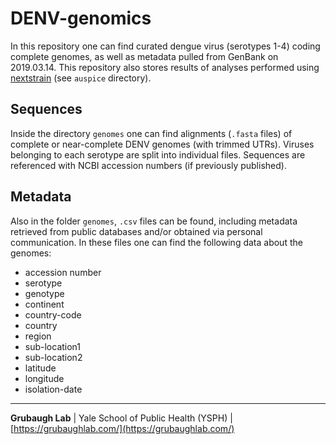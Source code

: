 # DENV-genomics
In this repository one can find curated dengue virus (serotypes 1-4) coding complete genomes, as well as metadata pulled from GenBank on 2019.03.14. This repository also stores results of analyses performed using [nextstrain](nextstrain.org) (see `auspice` directory).

## Sequences

Inside the directory `genomes` one can find alignments (`.fasta` files) of complete or near-complete DENV genomes (with trimmed UTRs). Viruses belonging to each serotype are split into individual files. Sequences are referenced with NCBI accession numbers (if previously published).

## Metadata

Also in the folder `genomes`, `.csv` files can be found, including metadata retrieved from public databases and/or obtained via personal communication. In these files one can find the following data about the genomes:

* accession number
* serotype
* genotype
* continent
* country-code
* country
* region
* sub-location1
* sub-location2
* latitude
* longitude
* isolation-date

---

**Grubaugh Lab** | Yale School of Public Health (YSPH) | [https://grubaughlab.com/](https://grubaughlab.com/)
